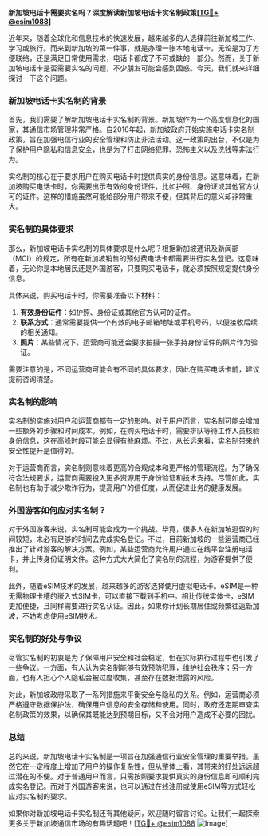**新加坡电话卡需要实名吗？深度解读新加坡电话卡实名制政策[[TG💪+ @esim1088](https://t.me/s/esim1088)]**

近年来，随着全球化和信息技术的快速发展，越来越多的人选择前往新加坡工作、学习或旅行。而来到新加坡的第一件事，就是办理一张本地电话卡。无论是为了方便联络，还是满足日常使用需求，电话卡都成了不可或缺的一部分。然而，关于新加坡电话卡是否需要实名的问题，不少朋友可能会感到困惑。今天，我们就来详细探讨一下这个问题。

### 新加坡电话卡实名制的背景

首先，我们需要了解新加坡电话卡实名制的背景。新加坡作为一个高度信息化的国家，其通信市场管理非常严格。自2016年起，新加坡政府开始实施电话卡实名制政策，旨在加强电信行业的安全管理和防止非法活动。这一政策的出台，不仅是为了保护用户隐私和信息安全，也是为了打击网络犯罪、恐怖主义以及洗钱等非法行为。

实名制的核心在于要求用户在购买电话卡时提供真实的身份信息。这意味着，在新加坡购买电话卡时，你需要出示有效的身份证件，比如护照、身份证或其他官方认可的证件。这样的措施虽然可能给部分用户带来不便，但其背后的意义却非常重大。

### 实名制的具体要求

那么，新加坡电话卡实名制的具体要求是什么呢？根据新加坡通讯及新闻部（MCI）的规定，所有在新加坡销售的预付费电话卡都需要进行实名登记。这意味着，无论你是本地居民还是外国游客，只要购买电话卡，就必须按照规定提供身份信息。

具体来说，购买电话卡时，你需要准备以下材料：
1. **有效身份证件**：如护照、身份证或其他官方认可的证件。
2. **联系方式**：通常需要提供一个有效的电子邮箱地址或手机号码，以便接收后续的相关通知。
3. **照片**：某些情况下，运营商可能还会要求拍摄一张手持身份证件的照片作为验证。

需要注意的是，不同运营商可能会有不同的具体要求，因此在购买电话卡前，建议提前咨询清楚。

### 实名制的影响

实名制的实施对用户和运营商都有一定的影响。对于用户而言，实名制可能会增加一些额外的步骤和时间成本。例如，在购买电话卡时，需要排队等待工作人员核验身份信息，这在高峰时段可能会显得有些麻烦。不过，从长远来看，实名制带来的安全性提升是值得的。

对于运营商而言，实名制则意味着更高的合规成本和更严格的管理流程。为了确保符合法规要求，运营商需要投入更多资源用于身份验证和技术支持。尽管如此，实名制也有助于减少欺诈行为，提高用户的信任度，从而促进业务的健康发展。

### 外国游客如何应对实名制？

对于外国游客来说，实名制可能会成为一个挑战。毕竟，很多人在新加坡逗留的时间较短，未必有足够的时间去完成实名登记。不过，目前新加坡的一些运营商已经推出了针对游客的解决方案。例如，某些运营商允许用户通过在线平台注册电话卡，并上传身份证明文件。这种方式大大简化了实名制的流程，为游客提供了便利。

此外，随着eSIM技术的发展，越来越多的游客选择使用虚拟电话卡。eSIM是一种无需物理卡槽的嵌入式SIM卡，可以直接下载到手机中。相比传统实体卡，eSIM更加便捷，且同样需要进行实名认证。因此，如果你计划长期居住或频繁往返新加坡，不妨考虑使用eSIM技术。

### 实名制的好处与争议

尽管实名制的初衷是为了保障用户安全和社会稳定，但在实际执行过程中也引发了一些争议。一方面，有人认为实名制能够有效预防犯罪，维护社会秩序；另一方面，也有人担心个人隐私会被过度收集，甚至存在数据泄露的风险。

对此，新加坡政府采取了一系列措施来平衡安全与隐私的关系。例如，运营商必须严格遵守数据保护法，确保用户信息的安全存储和使用。同时，政府还定期审查实名制政策的效果，以确保其既能达到预期目标，又不会对用户造成不必要的困扰。

### 总结

总的来说，新加坡电话卡实名制是一项旨在加强通信行业安全管理的重要举措。虽然它在一定程度上增加了用户的操作复杂性，但从整体上看，其带来的好处远远超过潜在的不便。对于普通用户而言，只需按照要求提供真实的身份信息即可顺利完成实名登记。而对于外国游客来说，也可以通过在线注册或使用eSIM等方式轻松应对实名制的要求。

如果你对新加坡电话卡实名制还有其他疑问，欢迎随时留言讨论。让我们一起探索更多关于新加坡通信市场的有趣话题吧！[[TG💪+ @esim1088](https://t.me/s/esim1088) ![Image](https://i.postimg.cc/4NQfJmqS/Snipaste-2025-05-13-00-14-12.png)]